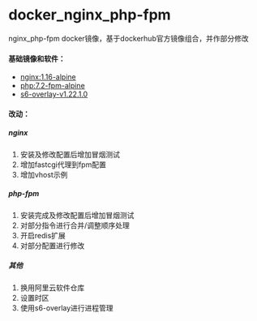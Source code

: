 # docker_nginx_php-fpm


nginx_php-fpm docker镜像，基于dockerhub官方镜像组合，并作部分修改


#### 基础镜像和软件：
* [nginx:1.16-alpine](https://github.com/nginxinc/docker-nginx/blob/0ad6faa0790f423fb239f2b8800dc339d763869a/stable/alpine/Dockerfile)
* [php:7.2-fpm-alpine](https://github.com/docker-library/php/blob/3a546766fdeb873090c7e87c4ec3491841bafb1c/7.2/alpine3.10/fpm/Dockerfile)
* [s6-overlay-v1.22.1.0](https://github.com/just-containers/s6-overlay/releases)


#### 改动：
##### nginx
1. 安装及修改配置后增加冒烟测试
2. 增加fastcgi代理到fpm配置
3. 增加vhost示例

##### php-fpm
1. 安装完成及修改配置后增加冒烟测试
2. 对部分指令进行合并/调整顺序处理
3. 开启redis扩展
4. 对部分配置进行修改

##### 其他
1. 换用阿里云软件仓库
2. 设置时区
3. 使用s6-overlay进行进程管理
